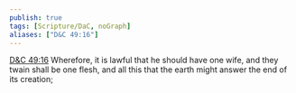 ```yaml
---
publish: true
tags: [Scripture/DaC, noGraph]
aliases: ["D&C 49:16"]
---
```

[D&C 49:16](https://churchofjesuschrist.org/study/scriptures/dc-testament/dc/49?lang=eng&id=p16#p16) Wherefore, it is lawful that he should have one wife, and they twain shall be one flesh, and all this that the earth might answer the end of its creation;
